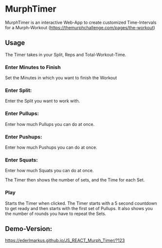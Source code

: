 # MurphTimer

MurphTimer is an interactive Web-App to create customized Time-Intervals for a Murph-Workout
(https://themurphchallenge.com/pages/the-workout)


## Usage
The Timer takes in your Split, Reps and Total-Workout-Time.

### Enter Minutes to Finish
Set the Minutes in which you want to finish the Workout

### Enter Split:
Enter the Split you want to work with.

### Enter Pullups:
Enter how much Pullups you can do at once.

### Enter Pushups:
Enter how much Pushups you can do at once.

### Enter Squats:
Enter how much Squats you can do at once.

The Timer then shows the number of sets, and the Time for each Set. 

### Play
Starts the Timer when clicked. The Timer starts with a 5 second countdown to get ready and then starts with the first set of Pullups. It also shows you the number of rounds you have to repeat the Sets.

## Demo-Version:
https://ederlmarkus.github.io/JS_REACT_Murph_Timer/?123
